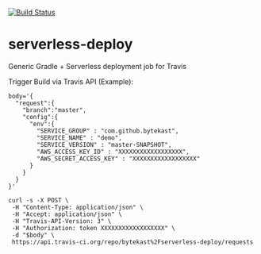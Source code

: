 [![Build Status](https://travis-ci.org/bytekast/serverless-deploy.svg?branch=master)](https://travis-ci.org/bytekast/serverless-deploy)
# serverless-deploy
Generic Gradle + Serverless deployment job for Travis

Trigger Build via Travis API (Example):
```
body='{
  "request":{
    "branch":"master",
    "config":{
      "env":{
        "SERVICE_GROUP" : "com.github.bytekast",
        "SERVICE_NAME" : "demo",
        "SERVICE_VERSION" : "master-SNAPSHOT",
        "AWS_ACCESS_KEY_ID" : "XXXXXXXXXXXXXXXXXX",
        "AWS_SECRET_ACCESS_KEY" : "XXXXXXXXXXXXXXXXXX"
      }
    }
  }
}'

curl -s -X POST \
 -H "Content-Type: application/json" \
 -H "Accept: application/json" \
 -H "Travis-API-Version: 3" \
 -H "Authorization: token XXXXXXXXXXXXXXXXXX" \
 -d "$body" \
 https://api.travis-ci.org/repo/bytekast%2Fserverless-deploy/requests
```